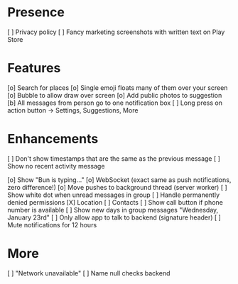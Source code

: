 # Presence

 [ ] Privacy policy
 [ ] Fancy marketing screenshots with written text on Play Store

# Features

 [o] Search for places
 [o] Single emoji floats many of them over your screen
    [o] Bubble to allow draw over screen
 [o] Add public photos to suggestion
 [b] All messages from person go to one notification box
 [ ] Long press on action button -> Settings, Suggestions, More
 
# Enhancements

 [ ] Don't show timestamps that are the same as the previous message
 [ ] Show no recent activity message

 [o] Show "Bun is typing..."
 [o] WebSocket (exact same as push notifications, zero difference!)
 [o] Move pushes to background thread (server worker)
 [ ] Show white dot when unread messages in group
 [ ] Handle permanently denied permissions
    [X] Location
    [ ] Contacts
 [ ] Show call button if phone number is available
 [ ] Show new days in group messages "Wednesday, January 23rd"
 [ ] Only allow app to talk to backend (signature header)
 [ ] Mute notifications for 12 hours

# More

[ ] "Network unavailable"
[ ] Name null checks backend